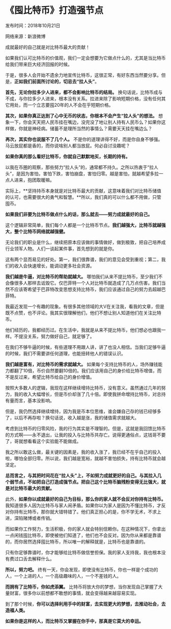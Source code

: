 # 《囤比特币》打造强节点

发布时间：2018年10月21日

网络来源：新浪微博

成就最好的自己就是对比特币最大的贡献！

如果我们认可比特币的价值观，我们一定会想要为它做点什么的，尤其是当比特币给我们带来巨大经济回报的时候。

于是，很多人会开始不遗余力地宣传比特币，这很正常，有好东西当然要分享。但是，**正如我们前面所讨论的，切忌去“拉人头”**。

**首先，无论你拉多少人进来，都不会影响比特币的结局。** 换句话说，比特币成与不成，与你拉多少人进来，根本没有关系。拉进来除了影响短期价格，没有任何其它用处，而一个立志要囤20年的人不会在乎短期价格。

**其次，如果你真正达到了心中无币的状态，你根本不会产生“拉人头”的想法。** 想象一下，你会天天把人民币挂在嘴边，没完没了地让别人持有人民币么？如果你这样做，你就是神经病。储蓄不是理所当然的事情么？需要天天挂在嘴边么？

**再次，其实你也说服不了几个人。** 不是你的道理讲得不好，而是你自身不够强。马云放屁都是香的，而你说啥别人都当放屁。何必自讨没趣呢？

**如果你真的那么看好比特币，你就自己默默地买，长期的持有。**

以我在币圈的观察，那些努力“拉人头”的，通常都不持久。之所以热衷于“拉人头”，是因为害怕，害怕下跌，害怕崩盘，害怕归零。越是害怕，就越希望多拉一点人进来，抱团取暖嘛。

实际上，**坚持持币本身就是对比特币最大的贡献，这意味着我们对比特币储值的认可，也需要很大的勇气和智慧。**所以，我们真的可以什么都不用做，只管囤币。

**如果我们非要为比特币做点什么的话，那么就去——努力成就最好的自己。**

这个逻辑非常简单，我们每个人都是一个比特币节点。**我们越强大，比特币就越强大，整个比特币网络就越强健。**

无论我们的职业是什么，继续把原本应该做的事情做好，做到极致，把自己培养成行业领军人物。人们一谈起某件事，首先想到的就是你。

这有两个显而易见的好处。第一，我们很靠谱，我们的意见会受到重视；第二，我们的收入会快速增长，能调动更多社会资源。

**我们越是牛逼，对比特币的帮助就越大。** 哪怕我们从来不提比特币，至少我们不会像很多人那样去诋毁它。仅巴菲特一个人对比特币就造成了几万点伤害。我们当然不应该寄希望于巴菲特改变思想支持比特币，我们应该通过自己的努力去超越巴菲特。

我最近发现一个有趣的现象。有很多其他领域的大V在关注我，看我的文章，但是既不点赞，也不评论。我其实很理解他们，他们不想让别人知道他们在关注比特币。

他们经历的，我都经历过。在生活中，我就是从来不提比特币，他们想必也跟我一样。不提没关系，努力做好自己，就足够了。

在我们不够牛逼的时候，有些道理不用跟人讲，讲了也没人相信。当我们足够牛逼的时候，我们不需要讲任何道理，也能扭转他人的错误认识。

**我们越是富有，对比特币的需求就越大。** 如果每个支持比特币的人，场外赚钱能力都翻了10倍，币价自然要翻10倍的。我们应该用自己的身价给比特币增值，而不是反过来，希望比特币给自己的身价增值。

按照大多数人的逻辑，我现在这样继续增持比特币，没有意义。虽然通过几年的努力，我的收入大幅增长，但是币价却涨了几十倍。即使我拼命增持比特币，对总持有量而言，基本没影响。

但是，我仍然选择继续增持，因为我是币本位思维，谁会嫌自己存的钱已经够多了，以后不再存啦？换句话说，收入越是涨，我的储值需求就越大。

考虑到比特币的归零风险，我的行为其实是不理智的。但是，这就是我回馈比特币的方式啊——永不退出，让我的投入与比特币共存亡。说得更通俗点，这钱哥不要了，哥就想看看这个实验能不能做成。

我之所以敢这么做，最关键的因素是，我的收入涨了，我已经不在乎自己的投入啦，哪怕全部归零。所以说，我们越是宽裕，就越不害怕损失，持有比特币就会越坚定。

**总而言之，与其把时间花在“拉人头”上，不如努力成就更好的自己。与其拉入几个弱节点，不如把自己打造成强节点。把自己这个比特币脑残粉变得无比强大，就是对比特币最大的贡献。**

此外，**如果你以成就最好的自己为目标，那么你的家人就不会反对你持有比特币。** 我知道很多人因为比特币与家人闹矛盾。如果你以为家人是因为不懂比特币，才反对你持有比特币，那你就大错特错了。他们真正担心的是，你不学无术，不求上进，深陷赌博或者传销。

而如果你工作努力，生活积极，你的家人就会特别信赖你。在这种情况下，你拿出一点闲钱囤比特币，即使被他们知道了，他们也不会反对。因为你从来都是靠谱的，而你居然选择囤比特币，所以唯一的解释就是，比特币也是靠谱的。

只有你足够靠谱时，你才能够给比特币做信誉担保。我的家人支持我，我也根本没有费过口舌去解释什么。

**所以，努力吧。** 终有一天，你会发现，即使没有比特币，你也一样是个成功的人，一个上进的人，一个高级趣味的人，一个不差钱的人。

**而拥有了比特币，你如虎添翼。** 比特币将放大你的梦想，当你发现自己掌握了大量财富，很多你以前想都不敢想的事情，就会变得越来越容易实现。

到了那个时候，**你可以选择利用手中的财富，去实现更大的梦想，去推动社会，去造福人类。**

**如果你是这样的人，而比特币又掌握在你手中，那真是它莫大的幸运。**
